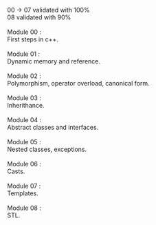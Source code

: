 00 -> 07 validated with 100%<BR>
08 validated with 90%<BR>
<BR>
Module 00 :<BR>
First steps in c++.<BR><BR>
Module 01 :<BR>
Dynamic memory and reference.<BR><BR>
Module 02 :<BR>
Polymorphism, operator overload, canonical form.<BR><BR>
Module 03 :<BR>
Inherithance.<BR><BR>
Module 04 :<BR>
Abstract classes and interfaces.<BR><BR>
Module 05 :<BR>
Nested classes, exceptions.<BR><BR>
Module 06 :<BR>
Casts.<BR><BR>
Module 07 :<BR>
Templates.<BR><BR>
Module 08 :<BR>
STL.
